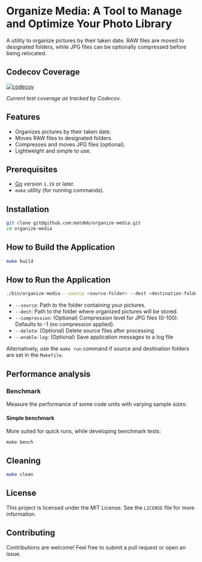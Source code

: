 
# Organize Media: A Tool to Manage and Optimize Your Photo Library

A utility to organize pictures by their taken date. RAW files are moved to designated folders, while JPG files can be optionally compressed before being relocated.

## Codecov Coverage
[![codecov](https://codecov.io/gh/matdmb/organize-media/branch/main/graph/badge.svg?token=4UZGB2L9LB)](https://codecov.io/gh/matdmb/organize-media)

_Current test coverage as tracked by Codecov._

## Features
- Organizes pictures by their taken date.
- Moves RAW files to designated folders.
- Compresses and moves JPG files (optional).
- Lightweight and simple to use.

## Prerequisites
- [Go](https://go.dev/) version `1.19` or later.
- `make` utility (for running commands).

## Installation

```bash
git clone git@github.com:matdmb/organize-media.git
cd organize-media
```

## How to Build the Application

```bash
make build
```

## How to Run the Application

```bash
./bin/organize-media --source <source-folder> --dest <destination-folder> [--compression <compression-level>] [--delete] [--enable-log]
```

- `--source`: Path to the folder containing your pictures.
- `--dest`: Path to the folder where organized pictures will be stored.
- `--compression`: (Optional) Compression level for JPG files (0-100). Defaults to -1 (no compression applied).
- `--delete`: (Optional) Delete source files after processing
- `--enable-log`: (Optional) Save application messages to a log file

Alternatively, use the `make run` command if source and destination folders are set in the `Makefile`.

## Performance analysis

### Benchmark
Measure the performance of some code units with varying sample sizes:

#### Simple benchmark
More suited for quick runs, while developing benchmark tests:
```
make bench
```

## Cleaning

```bash
make clean
```

## License
This project is licensed under the MIT License. See the `LICENSE` file for more information.

## Contributing
Contributions are welcome! Feel free to submit a pull request or open an issue.
